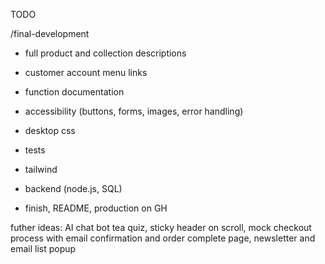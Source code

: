 TODO

/final-development 
- full product and collection descriptions
- customer account menu links
- function documentation
- accessibility (buttons, forms, images, error handling)
- desktop css

- tests
- tailwind
- backend (node.js, SQL)
- finish, README, production on GH

futher ideas:
AI chat bot tea quiz, sticky header on scroll, mock checkout process with email confirmation and order complete page, newsletter and email list popup